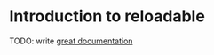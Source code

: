 # Introduction to reloadable

TODO: write [great documentation](http://jacobian.org/writing/what-to-write/)
